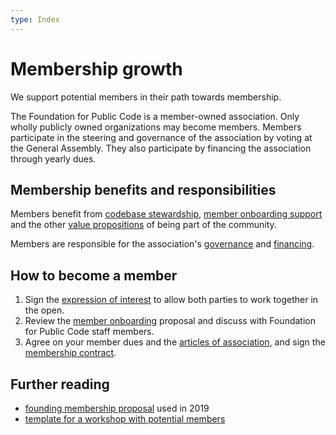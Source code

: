 ```yaml
---
type: Index
---
```


# Membership growth

We support potential members in their path towards membership.

The Foundation for Public Code is a member-owned association. Only wholly publicly owned organizations may become members. Members participate in the steering and governance of the association by voting at the General Assembly. They also participate by financing the association through yearly dues.

## Membership benefits and responsibilities

Members benefit from [codebase stewardship](../codebase-stewardship/index.md), [member onboarding support](member-onboarding-support.md) and the other [value propositions](member-onboarding-support.md) of being part of the community.

Members are responsible for the association's [governance](../../organization/governance-model.md) and [financing](../../organization/financial-model.md).

## How to become a member

1. Sign the [expression of interest](expression-of-interest.md) to allow both parties to work together in the open.
2. Review the [member onboarding](member-onboarding-support.md) proposal and discuss with Foundation for Public Code staff members.
3. Agree on your member dues and the [articles of association](../../organization/articles-of-association.md), and sign the [membership contract](membership-contract.md).

## Further reading

* [founding membership proposal](founding-membership-proposal.md) used in 2019
* [template for a workshop with potential members](founding-membership-workshop.md)
